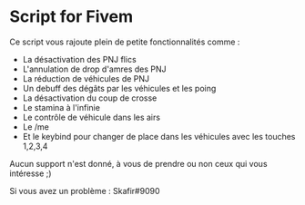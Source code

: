 # Script for Fivem

Ce script vous rajoute plein de petite fonctionnalités comme : 

- La désactivation des PNJ flics
- L'annulation de drop d'amres des PNJ
- La réduction de véhicules de PNJ
- Un debuff des dégâts par les véhicules et les poing
- La désactivation du coup de crosse
- Le stamina à l'infinie
- Le contrôle de véhicule dans les airs
- Le /me
- Et le keybind pour changer de place dans les véhicules avec les touches 1,2,3,4

Aucun support n'est donné, à vous de prendre ou non ceux qui vous intéresse ;)

Si vous avez un problème : Skafir#9090
